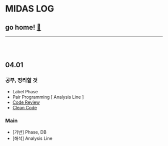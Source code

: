# MIDAS LOG

## go home! [:house_with_garden:](https://github.com/wnsgml972/midas_log)

---

<br/><br/>


## 04.01

### 공부, 정리할 것
* Label Phase
* Pair Programming [ Analysis Line ]
* [Code Review](/contents/BasicEducation/CodeReview.md)
* [Clean Code](/contents/BasicEducation/CleanCode.md)

### Main
* [기반] Phase, DB
* [해석] Analysis Line




